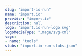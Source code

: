 ```yaml
---
slug: "import-io-run"
name: "import.io"
provider: "import.io"
description: null
logo: "import.io-run-logo.svg"
logoMediaType: "image/svg+xml"
tags:
- name: "tools"
stubs: "import.io-run-stubs.json"
---
```

